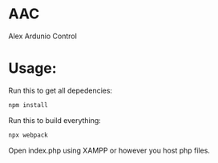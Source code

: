 # AAC

Alex Ardunio Control

# Usage:

Run this to get all depedencies:
```bash
npm install
```

Run this to build everything:
```bash
npx webpack
```

Open index.php using XAMPP or however you host php files.
